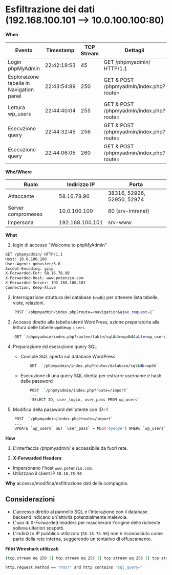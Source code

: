 # Esfiltrazione dei dati (192.168.100.101 --> 10.0.100.100:80)

**When**

| **Evento**                     | **Timestamp** | **TCP Stream** | **Dettagli**                                   |
|--------------------------------|---------------|----------------|----------------------------------------------- |
| Login phpMyAdmin               | 22:42:19:53   | 45             | GET /phpmyadmin/ HTTP/1.1                      |
| Esploraizone tabelle in Navigation panel | 22:43:54:89   | 250  | GET & POST /phpmyadmin/index.php?route=        |
| Lettura wp_users               | 22:44:40:04   | 255            | GET & POST /phpmyadmin/index.php?route=        |
| Esecuzione query               | 22:44:32:45   | 256            | GET & POST /phpmyadmin/index.php?route=        |
| Esecuzione query               | 22:44:06:05   | 260            | GET & POST /phpmyadmin/index.php?route=        |



**Who/Where**

| **Ruolo**         | **Indirizzo IP**       | **Porta**       |
|--------------------|-----------------------|-----------------|
| Attaccante         | 58.16.78.90           | 38316, 52926, 52950, 52974 |
| Server compromesso | 10.0.100.100          | 80 (srv-intranet)     |
| Impersona          |  192.168.100.101               | srv-www               |


**What**

1. login di accesso "Welcome to phpMyAdmin"

```sh
GET /phpmyadmin/ HTTP/1.1
Host: 10.0.100.100
User-Agent: gobuster/3.6
Accept-Encoding: gzip
X-Forwarded-For: 58.16.78.90
X-Forwarded-Host: www.potenzio.com
X-Forwarded-Server: 192.168.100.101
Connection: Keep-Alive
```

2.  Interrogazione struttura del database (`wpdb`) per ottenere lista tabelle, viste, relazioni.

```sh
    POST `/phpmyadmin/index.php?route=/navigation&ajax_request=1`
```

3. Accesso diretto alla tabella utenti WordPress, azione preparatoria alla lettura delle tabelle `wpdb`e`wp_users`

```sh
    GET `/phpmyadmin/index.php?route=/table/sql&db=wpdb&table=wp_users`  
```

4. Preparazione ed esecuzione query SQL

    - Console SQL aperta sul database WordPress.

        ```sh
            GET  `/phpmyadmin/index.php?route=/database/sql&db=wpdb`  
        ```

    - Esecuzione di una query SQL diretta per estrarre username e hash delle password

        ```sh
            POST  `/phpmyadmin/index.php?route=/import`  
            ...
            `SELECT ID, user_login, user_pass FROM wp_users`
        ```

4. Modifica della password dell'utente con ID=1

```sh
    POST  `/phpmyadmin/index.php?route=/import`  
    ...
    UPDATE `wp_users` SET `user_pass` = MD5('byebye') WHERE `wp_users`.`ID` = 1;

```

**How**

1. L'interfaccia /phpmyadmin/ è accessibile da fuori rete.

2. **X-Forwarded Headers**:

  - Impersonano l'host `www.potenzio.com`.
  - Utilizzano il client IP `58.16.78.90`


**Why**
accesso/modifica/esfiltrazione dati della compagnia.


## Considerazioni

- L'accesso diretto al pannello SQL e l'interazione con il database backend indicano un'attività potenzialmente malevola.
- L'uso di X-Forwarded headers per mascherare l'origine delle richieste solleva ulteriori sospetti.
- L'indirizzo IP pubblico utilizzato (`58.16.78.90`) non è riconosciuto come parte della rete interna, suggerendo un tentativo di offuscamento.

**Filtri Wireshark utilizzati**

```bash
(tcp.stream eq 250 || tcp.stream eq 255 || tcp.stream eq 256 || tcp.stream eq 260 || tcp.stream eq 253 || tcp.stream eq 259) && http.request.method == "GET/POST"

http.request.method == "POST" and http contains "sql_query="
```

